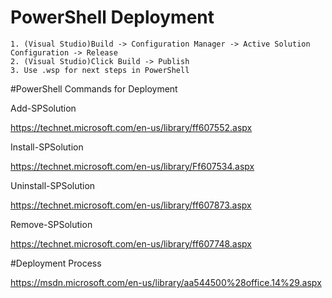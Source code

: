 ﻿# PowerShell Deployment

	1. (Visual Studio)Build -> Configuration Manager -> Active Solution Configuration -> Release
	2. (Visual Studio)Click Build -> Publish
	3. Use .wsp for next steps in PowerShell

#PowerShell Commands for Deployment

Add-SPSolution

https://technet.microsoft.com/en-us/library/ff607552.aspx

Install-SPSolution

https://technet.microsoft.com/en-us/library/Ff607534.aspx

Uninstall-SPSolution

https://technet.microsoft.com/en-us/library/ff607873.aspx

Remove-SPSolution

https://technet.microsoft.com/en-us/library/ff607748.aspx


#Deployment Process

https://msdn.microsoft.com/en-us/library/aa544500%28office.14%29.aspx

